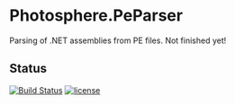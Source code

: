 # Photosphere.PeParser
Parsing of .NET assemblies from PE files. Not finished yet!

## Status
[![Build Status](https://ci.appveyor.com/api/projects/status/github/sunloving/photosphere-peparser?retina=true&svg=true)](https://ci.appveyor.com/project/sunloving/photosphere-peparser)
[![license](https://img.shields.io/github/license/mashape/apistatus.svg?maxAge=2592000)](https://github.com/sunloving/photosphere-peparser/blob/master/LICENSE)
